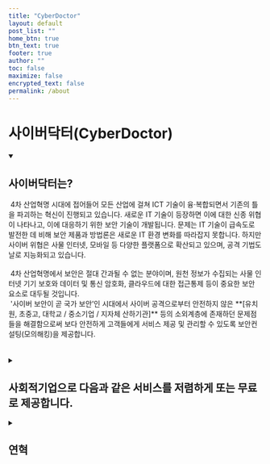 ```yaml
---
title: "CyberDoctor"
layout: default
post_list: ""
home_btn: true
btn_text: true
footer: true
author: ""
toc: false
maximize: false
encrypted_text: false
permalink: /about
---
```


# 사이버닥터(CyberDoctor)

<details open>
<summary>

## 사이버닥터는?
</summary>
 &nbsp;4차 산업혁명 시대에 접어들어 모든 산업에 걸쳐 ICT 기술이 융·복합되면서 기존의 틀을 파괴하는 혁신이 진행되고 있습니다. 새로운 IT 기술이 등장하면 이에 대한 신종 위협이 나타나고, 이에 대응하기 위한 보안 기술이 개발됩니다. 문제는 IT 기술이 급속도로 발전한 데 비해 보안 제품과 방법론은 새로운 IT 환경 변화를 따라잡지 못합니다. 하지만 사이버 위협은 사물 인터넷, 모바일 등 다양한 플랫폼으로 확산되고 있으며, 공격 기법도 날로 지능화되고 있습니다.<br><br>
 &nbsp;4차 산업혁명에서 보안은 절대 간과될 수 없는 분야이며, 원천 정보가 수집되는 사물 인터넷 기기 보호와 데이터 및 통신 암호화, 클라우드에 대한 접근통제 등이 중요한 보안 요소로 대두될 것입니다.<br>
 &nbsp;'사이버 보안이 곧 국가 보안’인 시대에서 사이버 공격으로부터 안전하지 않은 **[유치원, 초중고, 대학교 / 중소기업 / 지자체 산하기관]** 등의 소외계층에 존재하던 문제점들을 해결함으로써 보다 안전하게 고객들에게 서비스 제공 및 관리할 수 있도록 보안컨설팅(모의해킹)을 제공합니다.<br><br><br>
</details>

<details><summary>

## **사회적기업**으로 다음과 같은 서비스를 저렴하게 또는 무료로 제공합니다.<br>
</summary>
| 진단 종류 | 서비스 설명  |
| :------- | :-------- |
| 모의해킹     | 사내외 서비스의 취약점을 진단하고 대응방안 제시        |
| 정보보호 컨설팅 | 사내 인적(개인정보),물적 보안 진단 및 대응책 수립      |
</details>

<details><summary>

## 연혁
</summary>

* 2019.07 : CyberDoctor 개인사업자 등록
* 2019.08 : CyberDoctor 법인전환, 사회적기업
</details>